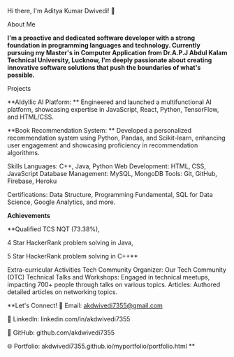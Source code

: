 Hi there, I'm Aditya Kumar Dwivedi! 👋

About Me

**I'm a proactive and dedicated software developer with a strong foundation in programming languages and technology. Currently pursuing my Master's in Computer Application from Dr.A.P.J Abdul Kalam Technical University, Lucknow, I'm deeply passionate about creating innovative software solutions that push the boundaries of what's possible.**

Projects

**AIdyllic AI Platform: **
Engineered and launched a multifunctional AI platform, showcasing expertise in JavaScript, React, Python, TensorFlow, and HTML/CSS.

**Book Recommendation System: **
Developed a personalized recommendation system using Python, Pandas, and Scikit-learn, enhancing user engagement and showcasing proficiency in recommendation algorithms.


Skills
Languages: C++, Java, Python
Web Development: HTML, CSS, JavaScript
Database Management: MySQL, MongoDB
Tools: Git, GitHub, Firebase, Heroku

Certifications: Data Structure, Programming Fundamental, SQL for Data Science, Google Analytics, and more.

**Achievements**

**Qualified TCS NQT (73.38%),

4 Star HackerRank problem solving in Java,

5 Star HackerRank problem solving in C++**

Extra-curricular Activities
Tech Community Organizer: Our Tech Community (OTC)
Technical Talks and Workshops: Engaged in technical meetups, impacting 700+ people through talks on various topics.
Articles: Authored detailed articles on networking topics.

**Let's Connect!
📧 Email: akdwivedi7355@gmail.com  

🔗 LinkedIn: linkedin.com/in/akdwivedi7355

🐙 GitHub: github.com/akdwivedi7355

🌐 Portfolio: akdwivedi7355.github.io/myportfolio/portfolio.html
**

